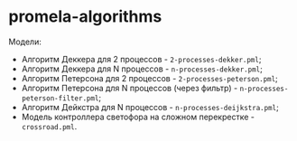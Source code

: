 # promela-algorithms
 
Модели:
- Алгоритм Деккера для 2 процессов - `2-processes-dekker.pml`;
- Алгоритм Деккера для N процессов - `n-processes-dekker.pml`;
- Алгоритм Петерсона для 2 процессов - `2-processes-peterson.pml`;
- Алгоритм Петерсона для N процессов (через фильтр) - `n-processes-peterson-filter.pml`;
- Алгоритм Дейкстра для N процессов - `n-processes-deijkstra.pml`;
- Модель контроллера светофора на сложном перекрестке - `crossroad.pml`.
